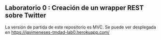 ## Laboratorio 0 : Creación de un wrapper REST sobre Twitter

La versión de partida de este repositorio es MVC. 
Se puede ver desplegada en https://javimeneses-tmdad-lab0.herokuapp.com/